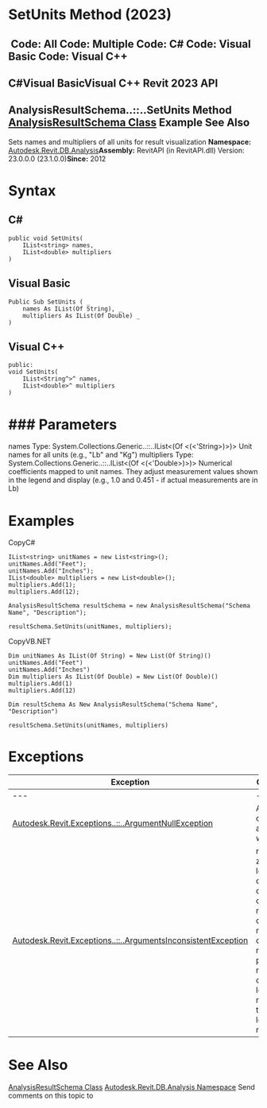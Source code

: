 # SetUnits Method (2023)

﻿
 Code: All Code: Multiple Code: C# Code: Visual Basic Code: Visual C++   
---  
C#Visual BasicVisual C++
Revit 2023 API  
---  
AnalysisResultSchema..::..SetUnits Method   
[AnalysisResultSchema Class](90969170-ac45-68e6-2527-f6fba5b3f7ae.md "AnalysisResultSchema Class") Example See Also  
---  
Sets names and multipliers of all units for result visualization 
**Namespace:** [Autodesk.Revit.DB.Analysis](958e2e12-587d-f188-5d7b-f13d7dbfdf48.md "Autodesk.Revit.DB.Analysis Namespace")**Assembly:** RevitAPI (in RevitAPI.dll) Version: 23.0.0.0 (23.1.0.0)**Since:** 2012 
# Syntax
C#  
---  
```text
public void SetUnits(
	IList<string> names,
	IList<double> multipliers
)
```
  
Visual Basic  
---  
```text
Public Sub SetUnits ( _
	names As IList(Of String), _
	multipliers As IList(Of Double) _
)
```
  
Visual C++  
---  
```text
public:
void SetUnits(
	IList<String^>^ names, 
	IList<double>^ multipliers
)
```
  
# ### Parameters
names
    Type: System.Collections.Generic..::..IList<(Of <(<'String>)>)> Unit names for all units (e.g., "Lb" and "Kg") 
multipliers
    Type: System.Collections.Generic..::..IList<(Of <(<'Double>)>)> Numerical coefficients mapped to unit names. They adjust measurement values shown in the legend and display (e.g., 1.0 and 0.451 - if actual measurements are in Lb) 
# Examples
CopyC#
```text
IList<string> unitNames = new List<string>();
unitNames.Add("Feet");
unitNames.Add("Inches");
IList<double> multipliers = new List<double>();
multipliers.Add(1);
multipliers.Add(12);

AnalysisResultSchema resultSchema = new AnalysisResultSchema("Schema Name", "Description");

resultSchema.SetUnits(unitNames, multipliers);
```

CopyVB.NET
```text
Dim unitNames As IList(Of String) = New List(Of String)()
unitNames.Add("Feet")
unitNames.Add("Inches")
Dim multipliers As IList(Of Double) = New List(Of Double)()
multipliers.Add(1)
multipliers.Add(12)

Dim resultSchema As New AnalysisResultSchema("Schema Name", "Description")

resultSchema.SetUnits(unitNames, multipliers)
```

# Exceptions
| Exception | Condition |
| --- | --- |
| --- | --- |
| [Autodesk.Revit.Exceptions..::..ArgumentNullException](631e1424-60f4-929b-4e52-dda9dcd26316.md "ArgumentNullException Class") | A non-optional argument was null |
| [Autodesk.Revit.Exceptions..::..ArgumentsInconsistentException](05972c68-fa6d-3a83-d720-ad84fbc4780f.md "ArgumentsInconsistentException Class") | names is zero-length or contains duplicate or empty names -or- multipliers contains non-positive numbers, or its length is not equal to the length of names |

# See Also
[AnalysisResultSchema Class](90969170-ac45-68e6-2527-f6fba5b3f7ae.md "AnalysisResultSchema Class")
[Autodesk.Revit.DB.Analysis Namespace](958e2e12-587d-f188-5d7b-f13d7dbfdf48.md "Autodesk.Revit.DB.Analysis Namespace")
Send comments on this topic to 